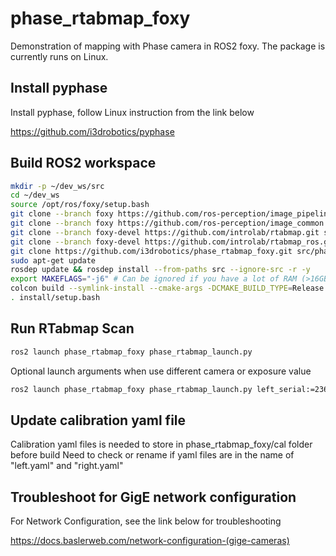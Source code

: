 # phase_rtabmap_foxy
Demonstration of mapping with Phase camera in ROS2 foxy.
The package is currently runs on Linux.

## Install pyphase
Install pyphase, follow Linux instruction from the link below

https://github.com/i3drobotics/pyphase

## Build ROS2 workspace
```bash
mkdir -p ~/dev_ws/src
cd ~/dev_ws
source /opt/ros/foxy/setup.bash
git clone --branch foxy https://github.com/ros-perception/image_pipeline.git src/image_pipeline
git clone --branch foxy https://github.com/ros-perception/image_common.git src/image_common
git clone --branch foxy-devel https://github.com/introlab/rtabmap.git src/rtabmap
git clone --branch foxy-devel https://github.com/introlab/rtabmap_ros.git src/rtabmap_ros
git clone https://github.com/i3drobotics/phase_rtabmap_foxy.git src/phase_rtabmap_foxy
sudo apt-get update
rosdep update && rosdep install --from-paths src --ignore-src -r -y
export MAKEFLAGS="-j6" # Can be ignored if you have a lot of RAM (>16GB)
colcon build --symlink-install --cmake-args -DCMAKE_BUILD_TYPE=Release
. install/setup.bash
```

## Run RTabmap Scan
```bash
ros2 launch phase_rtabmap_foxy phase_rtabmap_launch.py 
```
Optional launch arguments when use different camera or exposure value
```bash
ros2 launch phase_rtabmap_foxy phase_rtabmap_launch.py left_serial:=23638717 right_serial:=23638711 camera_name:=Basler acA2440-35uc device_type:=phobos interface_type:=usb exposure:=25000
```

## Update calibration yaml file
Calibration yaml files is needed to store in phase_rtabmap_foxy/cal folder before build
Need to check or rename if yaml files are in the name of "left.yaml" and "right.yaml"

## Troubleshoot for GigE network configuration
For Network Configuration, see the link below for troubleshooting

https://docs.baslerweb.com/network-configuration-(gige-cameras)
